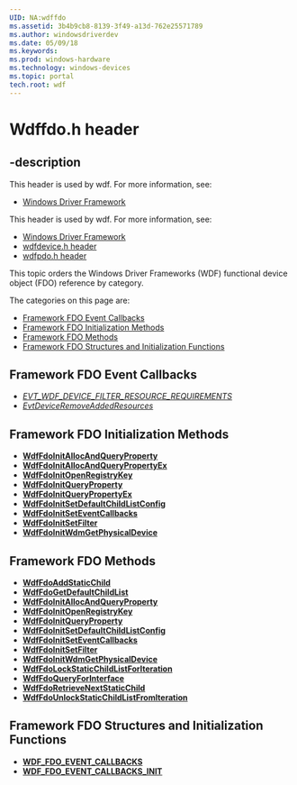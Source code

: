 ```yaml
---
UID: NA:wdffdo
ms.assetid: 3b4b9cb8-8139-3f49-a13d-762e25571789
ms.author: windowsdriverdev
ms.date: 05/09/18
ms.keywords: 
ms.prod: windows-hardware
ms.technology: windows-devices
ms.topic: portal
tech.root: wdf
---
```


# Wdffdo.h header


## -description


This header is used by wdf. For more information, see:

- [Windows Driver Framework](../_wdf/index.md)

This header is used by wdf. For more information, see:

- [Windows Driver Framework](../_wdf/index.md)
- [wdfdevice.h header](../wdfdevice/index.md)
- [wdfpdo.h header](../wdfpdo/index.md)

This topic orders the Windows Driver Frameworks (WDF) functional device object (FDO) reference by category.

The categories on this page are:

-   [Framework FDO Event Callbacks](#framework-fdo-event-callbacks)
-   [Framework FDO Initialization Methods](#framework-fdo-initialization-methods)
-   [Framework FDO Methods](#framework-fdo-methods)
-   [Framework FDO Structures and Initialization Functions](#framework-fdo-structures-and-initialization-functions)

## Framework FDO Event Callbacks

-   [*EVT_WDF_DEVICE_FILTER_RESOURCE_REQUIREMENTS*](https://msdn.microsoft.com/library/windows/hardware/ff540870)
-   [*EvtDeviceRemoveAddedResources*](https://msdn.microsoft.com/library/windows/hardware/ff540892)

## Framework FDO Initialization Methods

-   [**WdfFdoInitAllocAndQueryProperty**](https://msdn.microsoft.com/library/windows/hardware/ff547239)
-   [**WdfFdoInitAllocAndQueryPropertyEx**](https://msdn.microsoft.com/library/windows/hardware/dn265612)
-   [**WdfFdoInitOpenRegistryKey**](https://msdn.microsoft.com/library/windows/hardware/ff547249)
-   [**WdfFdoInitQueryProperty**](https://msdn.microsoft.com/library/windows/hardware/ff547254)
-   [**WdfFdoInitQueryPropertyEx**](https://msdn.microsoft.com/library/windows/hardware/dn265613)
-   [**WdfFdoInitSetDefaultChildListConfig**](https://msdn.microsoft.com/library/windows/hardware/ff547258)
-   [**WdfFdoInitSetEventCallbacks**](https://msdn.microsoft.com/library/windows/hardware/ff547268)
-   [**WdfFdoInitSetFilter**](https://msdn.microsoft.com/library/windows/hardware/ff547273)
-   [**WdfFdoInitWdmGetPhysicalDevice**](https://msdn.microsoft.com/library/windows/hardware/ff547281)

## Framework FDO Methods

-   [**WdfFdoAddStaticChild**](https://msdn.microsoft.com/library/windows/hardware/ff547225)
-   [**WdfFdoGetDefaultChildList**](https://msdn.microsoft.com/library/windows/hardware/ff547235)
-   [**WdfFdoInitAllocAndQueryProperty**](https://msdn.microsoft.com/library/windows/hardware/ff547239)
-   [**WdfFdoInitOpenRegistryKey**](https://msdn.microsoft.com/library/windows/hardware/ff547249)
-   [**WdfFdoInitQueryProperty**](https://msdn.microsoft.com/library/windows/hardware/ff547254)
-   [**WdfFdoInitSetDefaultChildListConfig**](https://msdn.microsoft.com/library/windows/hardware/ff547258)
-   [**WdfFdoInitSetEventCallbacks**](https://msdn.microsoft.com/library/windows/hardware/ff547268)
-   [**WdfFdoInitSetFilter**](https://msdn.microsoft.com/library/windows/hardware/ff547273)
-   [**WdfFdoInitWdmGetPhysicalDevice**](https://msdn.microsoft.com/library/windows/hardware/ff547281)
-   [**WdfFdoLockStaticChildListForIteration**](https://msdn.microsoft.com/library/windows/hardware/ff547282)
-   [**WdfFdoQueryForInterface**](https://msdn.microsoft.com/library/windows/hardware/ff547289)
-   [**WdfFdoRetrieveNextStaticChild**](https://msdn.microsoft.com/library/windows/hardware/ff547293)
-   [**WdfFdoUnlockStaticChildListFromIteration**](https://msdn.microsoft.com/library/windows/hardware/ff547297)

## Framework FDO Structures and Initialization Functions

-   [**WDF_FDO_EVENT_CALLBACKS**](https://msdn.microsoft.com/library/windows/hardware/ff551311)
-   [**WDF_FDO_EVENT_CALLBACKS_INIT**](https://msdn.microsoft.com/library/windows/hardware/ff551313)